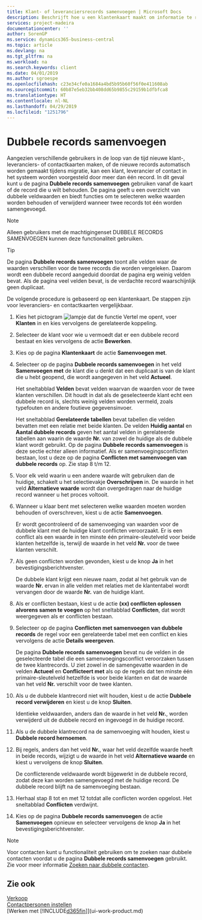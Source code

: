```yaml
---
title: Klant- of leveranciersrecords samenvoegen | Microsoft Docs
description: Beschrijft hoe u een klantenkaart maakt om informatie te registreren over elke nieuwe klant of cliënt aan wie u verkoopt.
services: project-madeira
documentationcenter: ''
author: SorenGP
ms.service: dynamics365-business-central
ms.topic: article
ms.devlang: na
ms.tgt_pltfrm: na
ms.workload: na
ms.search.keywords: client
ms.date: 04/01/2019
ms.author: sgroespe
ms.openlocfilehash: c23e34cfe0a1684a4bd5b95b60f56f0e411608ab
ms.sourcegitcommit: 60b87e5eb32bb408dd65b9855c29159b1dfbfca8
ms.translationtype: HT
ms.contentlocale: nl-NL
ms.lasthandoff: 04/29/2019
ms.locfileid: "1251796"
---
```

# <a name="merge-duplicate-records"></a>Dubbele records samenvoegen
Aangezien verschillende gebruikers in de loop van de tijd nieuwe klant-, leveranciers- of contactkaarten maken, of de nieuwe records automatisch worden gemaakt tijdens migratie, kan een klant, leverancier of contact in het systeem worden voorgesteld door meer dan één record. In dit geval kunt u de pagina **Dubbele records samenvoegen** gebruiken vanaf de kaart of de record die u wilt behouden. De pagina geeft u een overzicht van dubbele veldwaarden en biedt functies om te selecteren welke waarden worden behouden of verwijderd wanneer twee records tot één worden samengevoegd.

> [!NOTE]
> Alleen gebruikers met de machtigingenset DUBBELE RECORDS SAMENVOEGEN kunnen deze functionaliteit gebruiken.

> [!TIP]
> De pagina **Dubbele records samenvoegen** toont alle velden waar de waarden verschillen voor de twee records die worden vergeleken. Daarom wordt een dubbele record aangeduid doordat de pagina erg weinig velden bevat. Als de pagina veel velden bevat, is de verdachte record waarschijnlijk geen duplicaat.

De volgende procedure is gebaseerd op een klantenkaart. De stappen zijn voor leveranciers- en contactkaarten vergelijkbaar.

1. Kies het pictogram ![lampje dat de functie Vertel me opent](media/ui-search/search_small.png "Vertel me wat u wilt doen"), voer **Klanten** in en kies vervolgens de gerelateerde koppeling.
2. Selecteer de klant voor wie u vermoedt dat er een dubbele record bestaat en kies vervolgens de actie **Bewerken**.
3. Kies op de pagina **Klantenkaart** de actie **Samenvoegen met**.
4. Selecteer op de pagina **Dubbele records samenvoegen** in het veld **Samenvoegen met** de klant die u denkt dat een duplicaat is van de klant die u hebt geopend, die wordt aangegeven in het veld **Actueel**.

    Het sneltabblad **Velden** bevat velden waarvan de waarden voor de twee klanten verschillen. Dit houdt in dat als de geselecteerde klant echt een dubbele record is, slechts weinig velden worden vermeld, zoals typefouten en andere foutieve gegevensinvoer.

    Het sneltabblad **Gerelateerde tabellen** bevat tabellen die velden bevatten met een relatie met beide klanten. De velden **Huidig aantal** en **Aantal dubbele records** geven het aantal velden in gerelateerde tabellen aan waarin de waarde **Nr.** van zowel de huidige als de dubbele klant wordt gebruikt. Op de pagina **Dubbele records samenvoegen** is deze sectie echter alleen informatief. Als er samenvoegingsconflicten bestaan, lost u deze op de pagina **Conflicten met samenvoegen van dubbele records** op. Zie stap 8 t/m 12.   

5. Voor elk veld waarin u een andere waarde wilt gebruiken dan de huidige, schakelt u het selectievakje **Overschrijven** in. De waarde in het veld **Alternatieve waarde** wordt dan overgedragen naar de huidige record wanneer u het proces voltooit.
6. Wanneer u klaar bent met selecteren welke waarden moeten worden behouden of overschreven, kiest u de actie **Samenvoegen**.

    Er wordt gecontroleerd of de samenvoeging van waarden voor de dubbele klant met de huidige klant conflicten veroorzaakt. Er is een conflict als een waarde in ten minste één primaire-sleutelveld voor beide klanten hetzelfde is, terwijl de waarde in het veld **Nr.** voor de twee klanten verschilt.

7. Als geen conflicten worden gevonden, kiest u de knop **Ja** in het bevestigingsberichtvenster.

    De dubbele klant krijgt een nieuwe naam, zodat al het gebruik van de waarde **Nr.** ervan in alle velden met relaties met de klantentabel wordt vervangen door de waarde **Nr.** van de huidige klant.
8. Als er conflicten bestaan, kiest u de actie **(xx) conflicten oplossen alvorens samen te voegen** op het sneltabblad **Conflicten**, dat wordt weergegeven als er conflicten bestaan.
9. Selecteer op de pagina **Conflicten met samenvoegen van dubbele records** de regel voor een gerelateerde tabel met een conflict en kies vervolgens de actie **Details weergeven**.

    De pagina **Dubbele records samenvoegen** bevat nu de velden in de geselecteerde tabel die een samenvoegingsconflict veroorzaken tussen de twee klantrecords. U ziet zowel in de samengevatte waarden in de velden **Actueel** en **Conflicteert met** als op de regels dat ten minste één primaire-sleutelveld hetzelfde is voor beide klanten en dat de waarde van het veld **Nr.** verschilt voor de twee klanten.   
10. Als u de dubbele klantrecord niet wilt houden, kiest u de actie **Dubbele record verwijderen** en kiest u de knop **Sluiten**.

    Identieke veldwaarden, anders dan de waarde in het veld **Nr.**, worden verwijderd uit de dubbele record en ingevoegd in de huidige record.
11. Als u de dubbele klantrecord na de samenvoeging wilt houden, kiest u **Dubbele record hernoemen**.
12. Bij regels, anders dan het veld **Nr.**, waar het veld dezelfde waarde heeft in beide records, wijzigt u de waarde in het veld **Alternatieve waarde** en kiest u vervolgens de knop **Sluiten**.

    De conflicterende veldwaarde wordt bijgewerkt in de dubbele record, zodat deze kan worden samengevoegd met de huidige record. De dubbele record blijft na de samenvoeging bestaan.
13. Herhaal stap 8 tot en met 12 totdat alle conflicten worden opgelost. Het sneltabblad **Conflicten** verdwijnt.
14. Kies op de pagina **Dubbele records samenvoegen** de actie **Samenvoegen** opnieuw en selecteer vervolgens de knop **Ja** in het bevestigingsberichtvenster.

> [!NOTE]
> Voor contacten kunt u functionaliteit gebruiken om te zoeken naar dubbele contacten voordat u de pagina **Dubbele records samenvoegen** gebruikt. Zie voor meer informatie [Zoeken naar dubbele contacten](marketing-setup-contacts.md#searching-for-duplicate-contacts).

## <a name="see-also"></a>Zie ook
[Verkoop](sales-manage-sales.md)  
[Contactpersonen instellen](marketing-setup-contacts.md)  
[Werken met [!INCLUDE[d365fin](includes/d365fin_md.md)]](ui-work-product.md)
